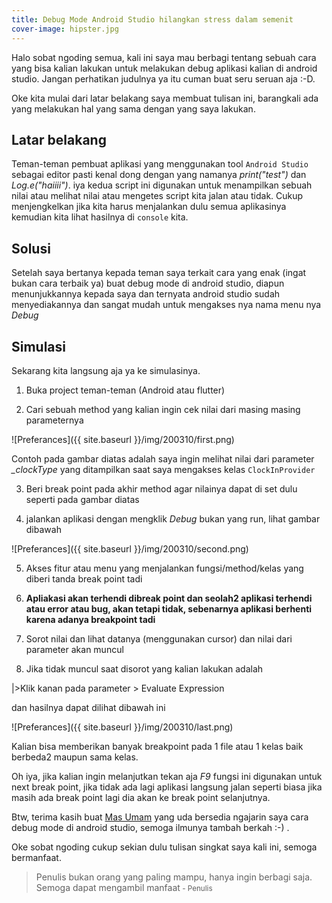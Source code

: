 ```yaml
---
title: Debug Mode Android Studio hilangkan stress dalam semenit
cover-image: hipster.jpg
---
```


Halo sobat ngoding semua, kali ini saya mau berbagi tentang sebuah cara yang bisa kalian lakukan untuk melakukan debug aplikasi kalian di android studio. Jangan perhatikan judulnya ya itu cuman buat seru seruan aja :-D.

Oke kita mulai dari latar belakang saya membuat tulisan ini, barangkali ada yang melakukan hal yang sama dengan yang saya lakukan.
<!--more-->
## Latar belakang ##
Teman-teman pembuat aplikasi yang menggunakan tool `Android Studio` sebagai editor pasti kenal dong dengan yang namanya *print("test")* dan *Log.e("haiiii")*. iya kedua script ini digunakan untuk menampilkan sebuah nilai atau melihat nilai atau mengetes script kita jalan atau tidak. Cukup menjengkelkan jika kita harus menjalankan dulu semua aplikasinya kemudian kita lihat hasilnya di `console` kita. 


## Solusi ##
Setelah saya bertanya kepada teman saya terkait cara yang enak (ingat bukan cara terbaik ya) buat debug mode di android studio, diapun menunjukkannya kepada saya dan ternyata android studio sudah menyediakannya dan sangat mudah untuk mengakses nya nama menu nya *Debug*


## Simulasi ##
Sekarang kita langsung aja ya ke simulasinya.

1. Buka project teman-teman (Android atau flutter)

2. Cari sebuah method yang kalian ingin cek nilai dari masing masing parameternya

![Preferances]({{ site.baseurl }}/img/200310/first.png)

Contoh pada gambar diatas adalah saya ingin melihat nilai dari parameter *_clockType* yang ditampilkan saat saya mengakses kelas `ClockInProvider`

3. Beri break point pada akhir method agar nilainya dapat di set dulu seperti pada gambar diatas

4. jalankan aplikasi dengan mengklik *Debug* bukan yang run, lihat gambar dibawah

![Preferances]({{ site.baseurl }}/img/200310/second.png)

5. Akses fitur atau menu yang menjalankan fungsi/method/kelas yang diberi tanda break point tadi

6. **Apliakasi akan terhendi dibreak point dan seolah2 aplikasi terhendi atau error atau bug, akan tetapi tidak, sebenarnya aplikasi berhenti karena adanya breakpoint tadi**

7. Sorot nilai dan lihat datanya (menggunakan cursor) dan nilai dari parameter akan muncul

8. Jika tidak muncul saat disorot yang kalian lakukan adalah

|>Klik kanan pada parameter > Evaluate Expression

dan hasilnya dapat dilihat dibawah ini

![Preferances]({{ site.baseurl }}/img/200310/last.png)


Kalian bisa memberikan banyak breakpoint pada 1 file atau 1 kelas baik berbeda2 maupun sama kelas.

Oh iya, jika kalian ingin melanjutkan tekan aja *F9* fungsi ini digunakan untuk next break point, jika tidak ada lagi aplikasi langsung jalan seperti biasa jika masih ada break point lagi dia akan ke break point selanjutnya.

Btw, terima kasih buat [Mas Umam](https://www.linkedin.com/in/muhammad-sa-idul-umam-47a56b183/) yang uda bersedia ngajarin saya cara debug mode di android studio, semoga ilmunya tambah berkah :-) .

Oke sobat ngoding cukup sekian dulu tulisan singkat saya kali ini, semoga bermanfaat.

>Penulis bukan orang yang paling mampu, hanya ingin berbagi saja. Semoga dapat mengambil manfaat<small> - Penulis</small>